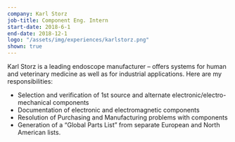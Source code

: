 ```yaml
---
company: Karl Storz
job-title: Component Eng. Intern
start-date: 2018-6-1
end-date: 2018-12-1
logo: "/assets/img/experiences/karlstorz.png"
shown: true
---
```

Karl Storz is a leading endoscope manufacturer – offers systems for human and veterinary medicine as well as for industrial applications. Here are my responsibilities:
* Selection and verification of 1st source and alternate electronic/electro-mechanical components
* Documentation of electronic and electromagnetic components
* Resolution of Purchasing and Manufacturing problems with components
* Generation of a “Global Parts List” from separate European and North American lists.
